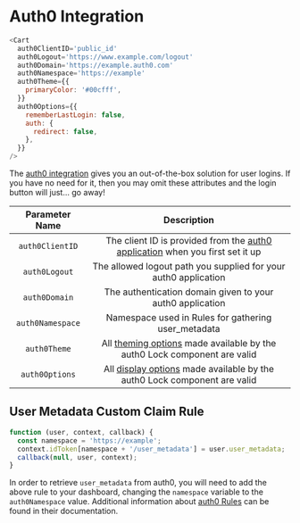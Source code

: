 # Auth0 Integration

```javascript
<Cart
  auth0ClientID='public_id'
  auth0Logout='https://www.example.com/logout'
  auth0Domain='https://example.auth0.com'
  auth0Namespace='https://example'
  auth0Theme={{
    primaryColor: '#00cfff',
  }}
  auth0Options={{
    rememberLastLogin: false,
    auth: {
      redirect: false,
    },
  }}
/>
```

The [auth0 integration](https://auth0.com/docs/quickstarts) gives you an out-of-the-box solution for user logins. If you have no need for it, then you may omit these attributes and the login button will just... go away!

| Parameter Name | Description |
|:---------:|:--------:|
| `auth0ClientID` | The client ID is provided from the [auth0 application](https://auth0.com/docs/quickstarts) when you first set it up |
| `auth0Logout` | The allowed logout path you supplied for your auth0 application |
| `auth0Domain` | The authentication domain given to your auth0 application |
| `auth0Namespace` | Namespace used in Rules for gathering user_metadata |
| `auth0Theme` | All [theming options](https://auth0.com/docs/libraries/lock/v11/configuration#theming) made available by the auth0 Lock component are valid |
| `auth0Options` | All [display options](https://auth0.com/docs/libraries/lock/v11/configuration#display) made available by the auth0 Lock component are valid |

## User Metadata Custom Claim Rule

```javascript
function (user, context, callback) {
  const namespace = 'https://example';
  context.idToken[namespace + '/user_metadata'] = user.user_metadata;
  callback(null, user, context);
}
```

In order to retrieve `user_metadata` from auth0, you will need to add the above rule to your dashboard, changing the `namespace` variable to the `auth0Namespace` value. Additional information about [auth0 Rules](https://auth0.com/docs/rules) can be found in their documentation.